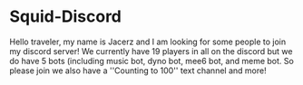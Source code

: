 # Squid-Discord
Hello traveler, my name is Jacerz and I am looking for some people to join my discord server! We currently have 19 players in all on the discord but we do have 5 bots (including music bot, dyno bot, mee6 bot, and meme bot. So please join we also have a ''Counting to 100'' text channel and more!
